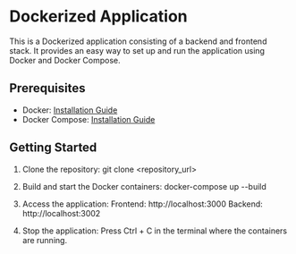 # Dockerized Application

This is a Dockerized application consisting of a backend and frontend stack. It provides an easy way to set up and run the application using Docker and Docker Compose.

## Prerequisites

- Docker: [Installation Guide](https://docs.docker.com/get-docker/)
- Docker Compose: [Installation Guide](https://docs.docker.com/compose/install/)

## Getting Started

1. Clone the repository:
   git clone <repository_url>

2. Build and start the Docker containers:
   docker-compose up --build

3. Access the application:
   Frontend: http://localhost:3000
   Backend: http://localhost:3002

4. Stop the application:
   Press Ctrl + C in the terminal where the containers are running.

